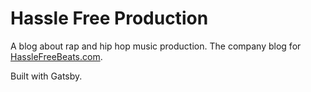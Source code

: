 # Hassle Free Production

A blog about rap and hip hop music production. The company blog for
[HassleFreeBeats.com](https://hasslefreebeats.com).

Built with Gatsby.
